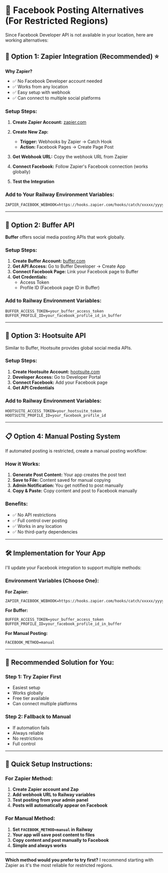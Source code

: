 # 📘 Facebook Posting Alternatives (For Restricted Regions)

Since Facebook Developer API is not available in your location, here are working alternatives:

## 🚀 **Option 1: Zapier Integration (Recommended)** ⭐

**Why Zapier?**
- ✅ No Facebook Developer account needed
- ✅ Works from any location
- ✅ Easy setup with webhook
- ✅ Can connect to multiple social platforms

### Setup Steps:

1. **Create Zapier Account:** [zapier.com](https://zapier.com)
2. **Create New Zap:**
   - **Trigger:** Webhooks by Zapier → Catch Hook
   - **Action:** Facebook Pages → Create Page Post

3. **Get Webhook URL:** Copy the webhook URL from Zapier
4. **Connect Facebook:** Follow Zapier's Facebook connection (works globally)
5. **Test the Integration**

### Add to Your Railway Environment Variables:
```env
ZAPIER_FACEBOOK_WEBHOOK=https://hooks.zapier.com/hooks/catch/xxxxx/yyyyy/
```

---

## 🔄 **Option 2: Buffer API**

**Buffer** offers social media posting APIs that work globally.

### Setup Steps:

1. **Create Buffer Account:** [buffer.com](https://buffer.com)
2. **Get API Access:** Go to Buffer Developer → Create App
3. **Connect Facebook Page:** Link your Facebook page to Buffer
4. **Get Credentials:**
   - Access Token
   - Profile ID (Facebook page ID in Buffer)

### Add to Railway Environment Variables:
```env
BUFFER_ACCESS_TOKEN=your_buffer_access_token
BUFFER_PROFILE_ID=your_facebook_profile_id_in_buffer
```

---

## 📱 **Option 3: Hootsuite API**

Similar to Buffer, Hootsuite provides global social media APIs.

### Setup Steps:

1. **Create Hootsuite Account:** [hootsuite.com](https://hootsuite.com)
2. **Developer Access:** Go to Developer Portal
3. **Connect Facebook:** Add your Facebook page
4. **Get API Credentials**

### Add to Railway Environment Variables:
```env
HOOTSUITE_ACCESS_TOKEN=your_hootsuite_token
HOOTSUITE_PROFILE_ID=your_facebook_profile_id
```

---

## 📋 **Option 4: Manual Posting System**

If automated posting is restricted, create a manual posting workflow:

### How it Works:
1. **Generate Post Content:** Your app creates the post text
2. **Save to File:** Content saved for manual copying
3. **Admin Notification:** You get notified to post manually
4. **Copy & Paste:** Copy content and post to Facebook manually

### Benefits:
- ✅ No API restrictions
- ✅ Full control over posting
- ✅ Works in any location
- ✅ No third-party dependencies

---

## 🛠️ **Implementation for Your App**

I'll update your Facebook integration to support multiple methods:

### Environment Variables (Choose One):

**For Zapier:**
```env
ZAPIER_FACEBOOK_WEBHOOK=https://hooks.zapier.com/hooks/catch/xxxxx/yyyyy/
```

**For Buffer:**
```env
BUFFER_ACCESS_TOKEN=your_buffer_access_token
BUFFER_PROFILE_ID=your_facebook_profile_id_in_buffer
```

**For Manual Posting:**
```env
FACEBOOK_METHOD=manual
```

---

## 🎯 **Recommended Solution for You:**

### **Step 1: Try Zapier First**
- Easiest setup
- Works globally
- Free tier available
- Can connect multiple platforms

### **Step 2: Fallback to Manual**
- If automation fails
- Always reliable
- No restrictions
- Full control

---

## 🔧 **Quick Setup Instructions:**

### For Zapier Method:

1. **Create Zapier account and Zap**
2. **Add webhook URL to Railway variables**
3. **Test posting from your admin panel**
4. **Posts will automatically appear on Facebook**

### For Manual Method:

1. **Set `FACEBOOK_METHOD=manual` in Railway**
2. **Your app will save post content to files**
3. **Copy content and post manually to Facebook**
4. **Simple and always works**

---

**Which method would you prefer to try first?** I recommend starting with Zapier as it's the most reliable for restricted regions.
